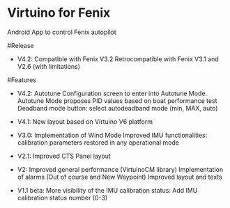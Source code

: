 # Virtuino for Fenix
 Android App to control Fenix autopilot

#Release
- V4.2:
Compatible with Fenix V3.2
Retrocompatible with Fenix V3.1 and V2.6 (with limitations)

#Features
- V4.2:
Autotune Configuration screen to enter into Autotune Mode. Autotune Mode proposes PID values based on boat performance test
Deadband mode button: select autodeadband mode (min, MAX, auto)

- V4.1:
New layout based on Virtuino V6 platform

- V3.0:
Implementation of Wind Mode
Improved IMU functionalities: calibration parameters restored in any operational mode

- V2.1:
Improved CTS Panel layout

- V2:
Improved general performance (VirtuinoCM library)
Implementation of alarms (Out of course and New Waypoint)
Improved layout and texts

- V1.1 beta: More visibility of the IMU calibration status: Add IMU calibration status number (0-3)

